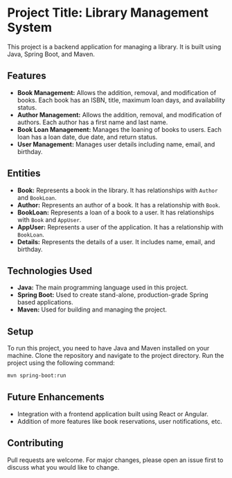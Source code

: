 # Project Title: Library Management System

This project is a backend application for managing a library. It is built using Java, Spring Boot, and Maven.

## Features

- **Book Management:** Allows the addition, removal, and modification of books. Each book has an ISBN, title, maximum loan days, and availability status.
- **Author Management:** Allows the addition, removal, and modification of authors. Each author has a first name and last name.
- **Book Loan Management:** Manages the loaning of books to users. Each loan has a loan date, due date, and return status.
- **User Management:** Manages user details including name, email, and birthday.

## Entities

- **Book:** Represents a book in the library. It has relationships with `Author` and `BookLoan`.
- **Author:** Represents an author of a book. It has a relationship with `Book`.
- **BookLoan:** Represents a loan of a book to a user. It has relationships with `Book` and `AppUser`.
- **AppUser:** Represents a user of the application. It has a relationship with `BookLoan`.
- **Details:** Represents the details of a user. It includes name, email, and birthday.

## Technologies Used

- **Java:** The main programming language used in this project.
- **Spring Boot:** Used to create stand-alone, production-grade Spring based applications.
- **Maven:** Used for building and managing the project.

## Setup

To run this project, you need to have Java and Maven installed on your machine. Clone the repository and navigate to the project directory. Run the project using the following command:

```bash
mvn spring-boot:run
```

## Future Enhancements

- Integration with a frontend application built using React or Angular.
- Addition of more features like book reservations, user notifications, etc.

## Contributing

Pull requests are welcome. For major changes, please open an issue first to discuss what you would like to change.
